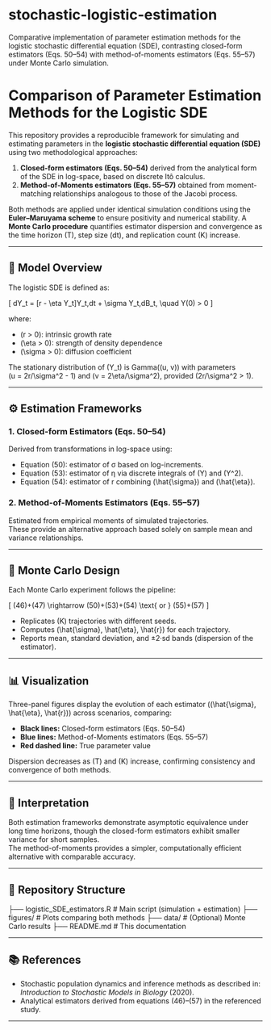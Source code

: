 # stochastic-logistic-estimation
Comparative implementation of parameter estimation methods for the logistic stochastic differential equation (SDE), contrasting closed-form estimators (Eqs. 50–54) with method-of-moments estimators (Eqs. 55–57) under Monte Carlo simulation.
# Comparison of Parameter Estimation Methods for the Logistic SDE

This repository provides a reproducible framework for simulating and estimating parameters in the **logistic stochastic differential equation (SDE)** using two methodological approaches:

1. **Closed-form estimators (Eqs. 50–54)** derived from the analytical form of the SDE in log-space, based on discrete Itô calculus.
2. **Method-of-Moments estimators (Eqs. 55–57)** obtained from moment-matching relationships analogous to those of the Jacobi process.

Both methods are applied under identical simulation conditions using the **Euler–Maruyama scheme** to ensure positivity and numerical stability. A **Monte Carlo procedure** quantifies estimator dispersion and convergence as the time horizon (T), step size (dt), and replication count (K) increase.

---

## 📘 Model Overview

The logistic SDE is defined as:

\[
dY_t = [r - \eta Y_t]Y_t\,dt + \sigma Y_t\,dB_t, \quad Y(0) > 0
\]

where:
- \(r > 0\): intrinsic growth rate  
- \(\eta > 0\): strength of density dependence  
- \(\sigma > 0\): diffusion coefficient  

The stationary distribution of \(Y_t\) is Gamma(\(u, v\)) with parameters  
\(u = 2r/\sigma^2 - 1\) and \(v = 2\eta/\sigma^2\), provided \(2r/\sigma^2 > 1\).

---

## ⚙️ Estimation Frameworks

### 1. Closed-form Estimators (Eqs. 50–54)
Derived from transformations in log-space using:
- Equation (50): estimator of σ based on log-increments.  
- Equation (53): estimator of η via discrete integrals of \(Y\) and \(Y^2\).  
- Equation (54): estimator of r combining \(\hat{\sigma}\) and \(\hat{\eta}\).

### 2. Method-of-Moments Estimators (Eqs. 55–57)
Estimated from empirical moments of simulated trajectories.  
These provide an alternative approach based solely on sample mean and variance relationships.

---

## 🎲 Monte Carlo Design

Each Monte Carlo experiment follows the pipeline:

\[
(46)+(47) \rightarrow (50)+(53)+(54) \text{ or } (55)+(57)
\]

- Replicates \(K\) trajectories with different seeds.  
- Computes \(\hat{\sigma}, \hat{\eta}, \hat{r}\) for each trajectory.  
- Reports mean, standard deviation, and ±2·sd bands (dispersion of the estimator).

---

## 📊 Visualization

Three-panel figures display the evolution of each estimator (\(\hat{\sigma}, \hat{\eta}, \hat{r}\)) across scenarios, comparing:
- **Black lines:** Closed-form estimators (Eqs. 50–54)  
- **Blue lines:** Method-of-Moments estimators (Eqs. 55–57)  
- **Red dashed line:** True parameter value

Dispersion decreases as \(T\) and \(K\) increase, confirming consistency and convergence of both methods.

---

## 🧠 Interpretation

Both estimation frameworks demonstrate asymptotic equivalence under long time horizons, though the closed-form estimators exhibit smaller variance for short samples.  
The method-of-moments provides a simpler, computationally efficient alternative with comparable accuracy.

---

## 🧩 Repository Structure

├── logistic_SDE_estimators.R      # Main script (simulation + estimation)
├── figures/                       # Plots comparing both methods
├── data/                          # (Optional) Monte Carlo results
├── README.md                      # This documentation


---

## 📚 References

- Stochastic population dynamics and inference methods as described in:  
  *Introduction to Stochastic Models in Biology* (2020).  
- Analytical estimators derived from equations (46)–(57) in the referenced study.

---

